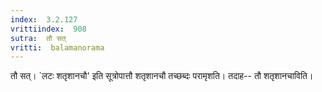 ```yaml
---
index:  3.2.127
vrittiindex:  908
sutra:  तौ सत्
vritti:  balamanorama 
---
```


तौ सत्। `लटः शतृशानचौ' इति सूत्रोपात्तौ शतृशानचौ तच्छब्दः परामृशति। तदाह-- तौ शतृशानचाविति। 

